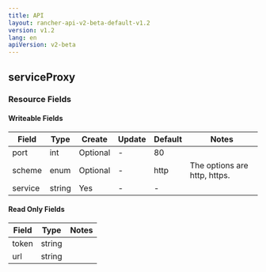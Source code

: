 ```yaml
---
title: API
layout: rancher-api-v2-beta-default-v1.2
version: v1.2
lang: en
apiVersion: v2-beta
---
```


## serviceProxy



### Resource Fields

#### Writeable Fields

Field | Type | Create | Update | Default | Notes
---|---|---|---|---|---
port | int | Optional | - | 80 | 
scheme | enum | Optional | - | http | The options are http, https.
service | string | Yes | - | - | 


#### Read Only Fields

Field | Type   | Notes
---|---|---
token | string  | 
url | string  | 


<br>

